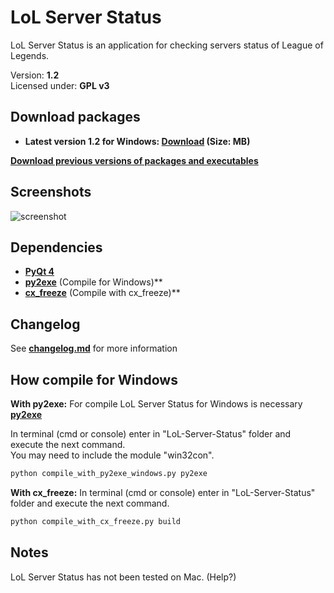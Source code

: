 LoL Server Status
===============================================================================
LoL Server Status is an application for checking servers status of
League of Legends.

Version: **1.2**<br />
Licensed under: **GPL v3**

Download packages
------------------------------------------------------------------------------
- **Latest version 1.2 for Windows: [Download](https://github.com/LuqueDaniel/LoL-Server-Status/releases/tag/1.2) (Size: MB)**

**[Download previous versions of packages and executables](https://github.com/LuqueDaniel/LoL-Server-Status/releases)**

Screenshots
------------------------------------------------------------------------------
![screenshot](https://raw.github.com/LuqueDaniel/LoL-Server-Status/master/screenshots/main_window.png)

Dependencies
------------------------------------------------------------------------------
- **[PyQt 4](http://www.riverbankcomputing.co.uk/software/pyqt/download)**
- **[py2exe](http://www.py2exe.org/)** (Compile for Windows)**
- **[cx_freeze](http://cx-freeze.sourceforge.net/)** (Compile with cx_freeze)**

Changelog
------------------------------------------------------------------------------
See **[changelog.md](https://github.com/LuqueDaniel/LoL-Server-Status/blob/master/changelog.md)** for more information

How compile for Windows
------------------------------------------------------------------------------
**With py2exe:**
For compile LoL Server Status for Windows is necessary **[py2exe](http://www.py2exe.org/)**

In terminal (cmd or console) enter in "LoL-Server-Status" folder and execute the next command.<br />
You may need to include the module "win32con".

```bash
python compile_with_py2exe_windows.py py2exe
```

**With cx_freeze:**
In terminal (cmd or console) enter in "LoL-Server-Status" folder and execute the next command.

```bash
python compile_with_cx_freeze.py build
```

Notes
-----------------------------------------------------------------------------
LoL Server Status has not been tested on Mac. (Help?)
